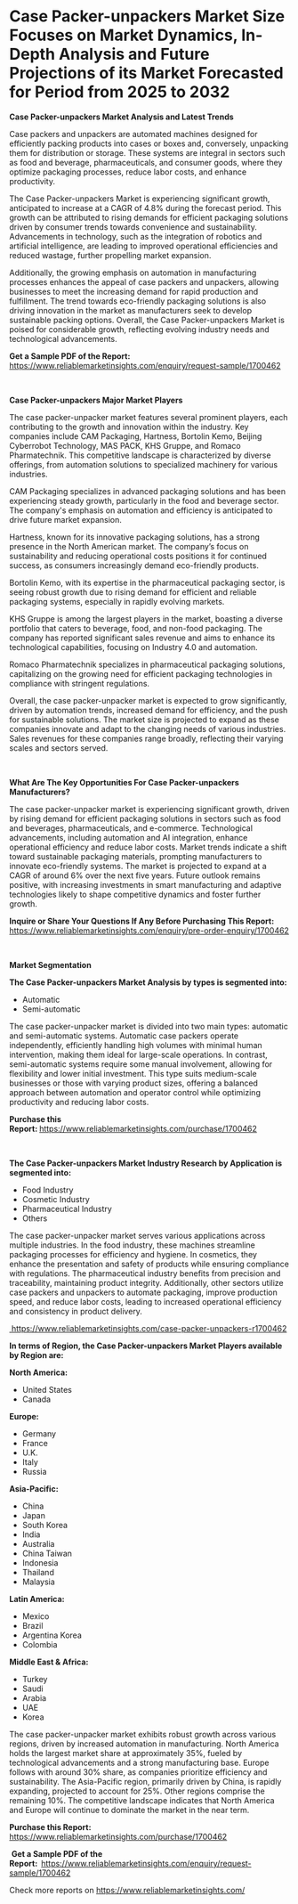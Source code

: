 <p><h1>Case Packer-unpackers Market Size Focuses on Market Dynamics, In-Depth Analysis and Future Projections of its Market Forecasted for Period from 2025 to 2032</h1></p><p><strong>Case Packer-unpackers Market Analysis and Latest Trends</strong></p>
<p><p>Case packers and unpackers are automated machines designed for efficiently packing products into cases or boxes and, conversely, unpacking them for distribution or storage. These systems are integral in sectors such as food and beverage, pharmaceuticals, and consumer goods, where they optimize packaging processes, reduce labor costs, and enhance productivity.</p><p>The Case Packer-unpackers Market is experiencing significant growth, anticipated to increase at a CAGR of 4.8% during the forecast period. This growth can be attributed to rising demands for efficient packaging solutions driven by consumer trends towards convenience and sustainability. Advancements in technology, such as the integration of robotics and artificial intelligence, are leading to improved operational efficiencies and reduced wastage, further propelling market expansion. </p><p>Additionally, the growing emphasis on automation in manufacturing processes enhances the appeal of case packers and unpackers, allowing businesses to meet the increasing demand for rapid production and fulfillment. The trend towards eco-friendly packaging solutions is also driving innovation in the market as manufacturers seek to develop sustainable packing options. Overall, the Case Packer-unpackers Market is poised for considerable growth, reflecting evolving industry needs and technological advancements.</p></p>
<p><strong>Get a Sample PDF of the Report:&nbsp;</strong> <a href="https://www.reliablemarketinsights.com/enquiry/request-sample/1700462?utm_campaign=2748&utm_medium=2&utm_source=Github&utm_content=ia&utm_term=27032025&utm_id=case-packer-unpackers">https://www.reliablemarketinsights.com/enquiry/request-sample/1700462</a></p>
<p>&nbsp;</p>
<p><strong>Case Packer-unpackers Major Market Players</strong></p>
<p><p>The case packer-unpacker market features several prominent players, each contributing to the growth and innovation within the industry. Key companies include CAM Packaging, Hartness, Bortolin Kemo, Beijing Cyberrobot Technology, MAS PACK, KHS Gruppe, and Romaco Pharmatechnik. This competitive landscape is characterized by diverse offerings, from automation solutions to specialized machinery for various industries.</p><p>CAM Packaging specializes in advanced packaging solutions and has been experiencing steady growth, particularly in the food and beverage sector. The company's emphasis on automation and efficiency is anticipated to drive future market expansion.</p><p>Hartness, known for its innovative packaging solutions, has a strong presence in the North American market. The company’s focus on sustainability and reducing operational costs positions it for continued success, as consumers increasingly demand eco-friendly products.</p><p>Bortolin Kemo, with its expertise in the pharmaceutical packaging sector, is seeing robust growth due to rising demand for efficient and reliable packaging systems, especially in rapidly evolving markets.</p><p>KHS Gruppe is among the largest players in the market, boasting a diverse portfolio that caters to beverage, food, and non-food packaging. The company has reported significant sales revenue and aims to enhance its technological capabilities, focusing on Industry 4.0 and automation.</p><p>Romaco Pharmatechnik specializes in pharmaceutical packaging solutions, capitalizing on the growing need for efficient packaging technologies in compliance with stringent regulations.</p><p>Overall, the case packer-unpacker market is expected to grow significantly, driven by automation trends, increased demand for efficiency, and the push for sustainable solutions. The market size is projected to expand as these companies innovate and adapt to the changing needs of various industries. Sales revenues for these companies range broadly, reflecting their varying scales and sectors served.</p></p>
<p>&nbsp;</p>
<p><strong>What Are The Key Opportunities For Case Packer-unpackers Manufacturers?</strong></p>
<p><p>The case packer-unpacker market is experiencing significant growth, driven by rising demand for efficient packaging solutions in sectors such as food and beverages, pharmaceuticals, and e-commerce. Technological advancements, including automation and AI integration, enhance operational efficiency and reduce labor costs. Market trends indicate a shift toward sustainable packaging materials, prompting manufacturers to innovate eco-friendly systems. The market is projected to expand at a CAGR of around 6% over the next five years. Future outlook remains positive, with increasing investments in smart manufacturing and adaptive technologies likely to shape competitive dynamics and foster further growth.</p></p>
<p><strong>Inquire or Share Your Questions If Any Before Purchasing This Report:</strong> <a href="https://www.reliablemarketinsights.com/enquiry/pre-order-enquiry/1700462?utm_campaign=2748&utm_medium=2&utm_source=Github&utm_content=ia&utm_term=27032025&utm_id=case-packer-unpackers">https://www.reliablemarketinsights.com/enquiry/pre-order-enquiry/1700462</a></p>
<p>&nbsp;</p>
<p><strong>Market Segmentation</strong></p>
<p><strong>The Case Packer-unpackers Market Analysis by types is segmented into:</strong></p>
<p><ul><li>Automatic</li><li>Semi-automatic</li></ul></p>
<p><p>The case packer-unpacker market is divided into two main types: automatic and semi-automatic systems. Automatic case packers operate independently, efficiently handling high volumes with minimal human intervention, making them ideal for large-scale operations. In contrast, semi-automatic systems require some manual involvement, allowing for flexibility and lower initial investment. This type suits medium-scale businesses or those with varying product sizes, offering a balanced approach between automation and operator control while optimizing productivity and reducing labor costs.</p></p>
<p><strong>Purchase this Report:&nbsp;</strong><a href="https://www.reliablemarketinsights.com/purchase/1700462?utm_campaign=2748&utm_medium=2&utm_source=Github&utm_content=ia&utm_term=27032025&utm_id=case-packer-unpackers">https://www.reliablemarketinsights.com/purchase/1700462</a></p>
<p>&nbsp;</p>
<p><strong>The Case Packer-unpackers Market Industry Research by Application is segmented into:</strong></p>
<p><ul><li>Food Industry</li><li>Cosmetic Industry</li><li>Pharmaceutical Industry</li><li>Others</li></ul></p>
<p><p>The case packer-unpacker market serves various applications across multiple industries. In the food industry, these machines streamline packaging processes for efficiency and hygiene. In cosmetics, they enhance the presentation and safety of products while ensuring compliance with regulations. The pharmaceutical industry benefits from precision and traceability, maintaining product integrity. Additionally, other sectors utilize case packers and unpackers to automate packaging, improve production speed, and reduce labor costs, leading to increased operational efficiency and consistency in product delivery.</p></p>
<p><a href="https://www.reliablemarketinsights.com/case-packer-unpackers-r1700462?utm_campaign=2748&utm_medium=2&utm_source=Github&utm_content=ia&utm_term=27032025&utm_id=case-packer-unpackers">&nbsp;https://www.reliablemarketinsights.com/case-packer-unpackers-r1700462</a></p>
<p><strong>In terms of Region, the Case Packer-unpackers Market Players available by Region are:</strong></p>
<p>
    <p> <strong> North America: </strong>
        <ul>
            <li>United States</li>
            <li>Canada</li>
        </ul>
        </p> 
    <p> <strong> Europe: </strong>
        <ul>
            <li>Germany</li>
            <li>France</li>
            <li>U.K.</li>
            <li>Italy</li>
            <li>Russia</li>
        </ul>
        </p> 
    <p> <strong> Asia-Pacific: </strong>
        <ul>
            <li>China</li>
            <li>Japan</li>
            <li>South Korea</li>
            <li>India</li>
            <li>Australia</li>
            <li>China Taiwan</li>
            <li>Indonesia</li>
            <li>Thailand</li>
            <li>Malaysia</li>
        </ul>
        </p> 
    <p> <strong> Latin America: </strong>
        <ul>
            <li>Mexico</li>
            <li>Brazil</li>
            <li>Argentina Korea</li>
            <li>Colombia</li>
        </ul>
        </p> 
    <p> <strong> Middle East & Africa: </strong>
        <ul>
            <li>Turkey</li>
            <li>Saudi</li>
            <li>Arabia</li>
            <li>UAE</li>
            <li>Korea</li>
        </ul>
    </p>
    </p>
<p><p>The case packer-unpacker market exhibits robust growth across various regions, driven by increased automation in manufacturing. North America holds the largest market share at approximately 35%, fueled by technological advancements and a strong manufacturing base. Europe follows with around 30% share, as companies prioritize efficiency and sustainability. The Asia-Pacific region, primarily driven by China, is rapidly expanding, projected to account for 25%. Other regions comprise the remaining 10%. The competitive landscape indicates that North America and Europe will continue to dominate the market in the near term.</p></p>
<p><strong>Purchase this Report: </strong><a href="https://www.reliablemarketinsights.com/purchase/1700462?utm_campaign=2748&utm_medium=2&utm_source=Github&utm_content=ia&utm_term=27032025&utm_id=case-packer-unpackers">https://www.reliablemarketinsights.com/purchase/1700462</a></p>
<p>&nbsp;<strong>Get a Sample PDF of the Report:&nbsp;&nbsp;</strong><a href="https://www.reliablemarketinsights.com/enquiry/request-sample/1700462?utm_campaign=2748&utm_medium=2&utm_source=Github&utm_content=ia&utm_term=27032025&utm_id=case-packer-unpackers">https://www.reliablemarketinsights.com/enquiry/request-sample/1700462</a></p>
<p><strong></strong></p>
<p>Check more reports on <a href="https://www.reliablemarketinsights.com/?utm_campaign=2748&utm_medium=2&utm_source=Github&utm_content=ia&utm_term=27032025&utm_id=case-packer-unpackers">https://www.reliablemarketinsights.com/</a></p>